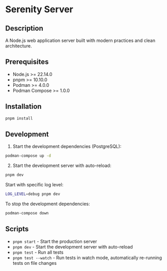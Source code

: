 # Serenity Server

## Description

A Node.js web application server built with modern practices and clean architecture.

## Prerequisites

- Node.js >= 22.14.0
- pnpm >= 10.10.0
- Podman >= 4.0.0
- Podman Compose >= 1.0.0

## Installation

```bash
pnpm install
```

## Development

1. Start the development dependencies (PostgreSQL):
```bash
podman-compose up -d
```

2. Start the development server with auto-reload:
```bash
pnpm dev
```

Start with specific log level:
```bash
LOG_LEVEL=debug pnpm dev
```

To stop the development dependencies:
```bash
podman-compose down
```

## Scripts

- `pnpm start` - Start the production server
- `pnpm dev` - Start the development server with auto-reload
- `pnpm test` - Run all tests
- `pnpm test --watch` - Run tests in watch mode, automatically re-running tests on file changes

```